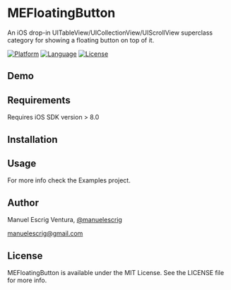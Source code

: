 # MEFloatingButton
An iOS drop-in UITableView/UICollectionView/UIScrollView superclass category for showing a floating button on top of it.

[![Platform](http://img.shields.io/badge/platform-ios-blue.svg?style=flat
)](https://developer.apple.com/iphone/index.action)
[![Language](http://img.shields.io/badge/language-objective--c-blue.svg?style=flat
)](https://developer.apple.com/library/mac/documentation/Cocoa/Conceptual/ProgrammingWithObjectiveC/Introduction/Introduction.html)
[![License](http://img.shields.io/badge/license-MIT-lightgrey.svg?style=flat
)](http://mit-license.org)

## Demo


## Requirements

Requires iOS SDK version > 8.0


## Installation


## Usage


For more info check the Examples project.

## Author

Manuel Escrig Ventura, [@manuelescrig](https://twitter.com/manuelescrig)

manuelescrig@gmail.com

## License

MEFloatingButton is available under the MIT License. See the LICENSE file for more info.
